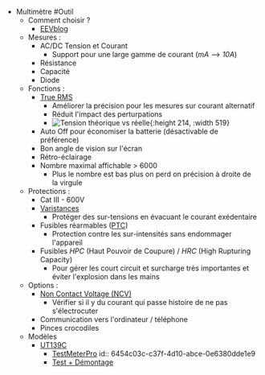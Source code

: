 - Multimètre #Outil
	- Comment choisir ?
		- [EEVblog](https://www.eevblog.com/forum/testgear/multimeter-spreadsheet/)
	- Mesures :
		- AC/DC Tension et Courant
			- Support pour une large gamme de courant (*mA* --> *10A*)
		- Résistance
		- Capacité
		- Diode
	- Fonctions :
		- [True RMS](https://www.promax.fr/fra/actualites/561/que-signifie-rms-et-true-rms-nous-expliquons-ici-les-differences/)
			- Améliorer la précision pour les mesures sur courant alternatif
			- Réduit l'impact des perturpations
			- ![Tension théorique vs réelle](https://www.promax.fr/assets/images/news/561-signals.jpg){:height 214, :width 519}
		- Auto Off pour économiser la batterie (désactivable de préférence)
		- Bon angle de vision sur l'écran
		- Rétro-éclairage
		- Nombre maximal affichable > 6000
			- Plus le nombre est bas plus on perd on précision à droite de la virgule
	- Protections :
		- Cat III - 600V
		- [Varistances](https://fr.wikipedia.org/wiki/Varistance)
			- Protéger des sur-tensions en évacuant le courant exédentaire
		- Fusibles réarmables ([PTC](https://fr.wikipedia.org/wiki/Fusible_r%C3%A9armable_PTC))
			- Protection contre les sur-intensités sans endommager l'appareil
		- Fusibles *HPC* (Haut Pouvoir de Coupure) /  *HRC* (High Rupturing Capacity)
			- Pour gérer les court circuit et surcharge très importantes et éviter l'explosion dans les mains
	- Options :
		- [Non Contact Voltage (NCV)](https://www.fluke.com/en-us/learn/blog/electrical/non-contact-voltage-detector-basics)
			- Vérifier si il y du courant qui passe histoire de ne pas s'électrocuter
		- Communication vers l'ordinateur  / téléphone
		- Pinces crocodiles
	- Modèles
		- [UT139C](https://meters.uni-trend.com/product/ut139-series/)
			- [TestMeterPro](http://testmeterpro.com/uni-t-ut139c-review/)
			  id:: 6454c03c-c37f-4d10-abce-0e6380dde1e9
			- [Test + Démontage](http://lygte-info.dk/review/DMMUNI-T%20UT139C%20UK.html)
